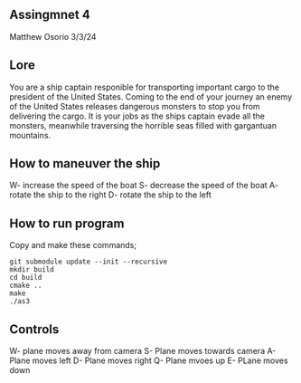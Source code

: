## Assingmnet 4
Matthew Osorio
3/3/24

## Lore
You are a ship captain responible for transporting important cargo to the president of the United States. Coming to the end of your journey an enemy of the United States releases dangerous monsters to stop you from delivering the cargo. It is your jobs as the ships captain evade all the monsters, meanwhile traversing the horrible seas filled with gargantuan mountains.


## How to maneuver the ship
  W- increase the speed of the boat
  S- decrease the speed of the boat
  A- rotate the ship to the right
  D- rotate the ship to the left

## How to run program
Copy and make these commands;

```
git submodule update --init --recursive
mkdir build
cd build
cmake ..
make
./as3
```
## Controls
  W- plane moves away from camera
  S- Plane moves towards camera
  A- Plane moves left
  D- Plane moves right
  Q- Plane mvoes up
  E- PLane moves down